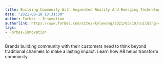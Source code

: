 ```yaml
---
title: Building Community With Augmented Reality And Emerging Technology
date: "2021-03-19 18:31:30"
author: Forbes - Innovation
authorlink: https://www.forbes.com/sites/kylewong/2021/03/19/building-community-with-augmented-reality-and-emerging-technology/
tags:
- Forbes-Innovation
---
```

Brands building community with their customers need to think beyond traditional channels to make a lasting impact. Learn how AR helps transform community.